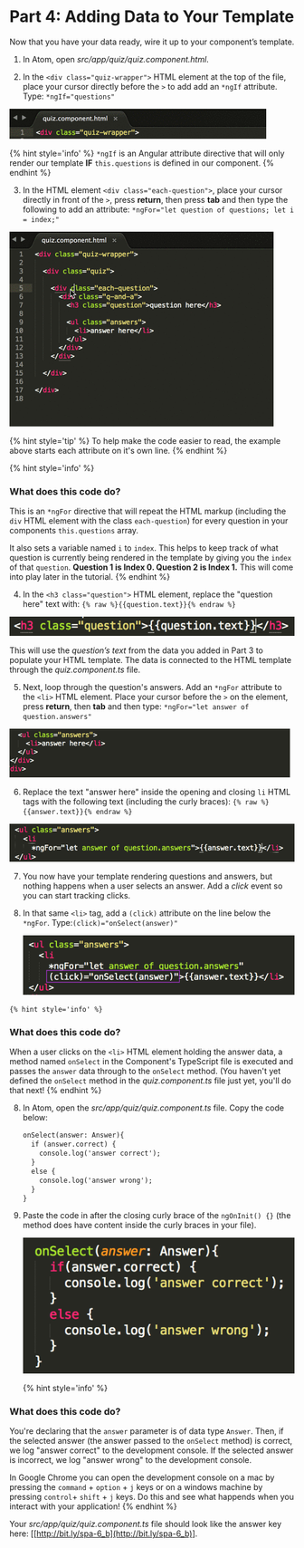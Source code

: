 # Part 4: Adding Data to Your Template

Now that you have your data ready, wire it up to your component’s template.

1.  In Atom, open _src/app/quiz/quiz.component.html_.

2. In the `<div class="quiz-wrapper">` HTML element at the top of the file, place your cursor directly before the `>` to add add an `*ngIf` attribute.  Type: `*ngIf="questions"`

  ![](/images/image04.gif)

  {% hint style='info' %}
`*ngIf` is an Angular attribute directive that will only render our template **IF** `this.questions` is defined in our component.
  {% endhint %}

3.  In the HTML element `<div class="each-question">`, place your cursor directly in front of the `>`, press **return**, then press **tab** and then type the following to add an attribute: `*ngFor="let question of questions; let i = index;"`

  ![](/images/image17.gif)

  {% hint style='tip' %}
To help make the code easier to read, the example above starts each attribute on it's own line.
  {% endhint %}

  {% hint style='info' %}
### What does this code do?

This is an `*ngFor` directive that will repeat the HTML markup (including the `div` HTML element with the class `each-question`) for every question in your components `this.questions` array.

It also sets a variable named `i` to `index`.  This helps to keep track of what question is currently being rendered in the template by giving you the `index` of that `question`.  **Question 1 is Index 0. Question 2 is Index 1.** This will come into play later in the tutorial.
  {% endhint %}

4.  In the `<h3 class="question">` HTML element, replace the "question here" text with: `{% raw %}{{question.text}}{% endraw %}`

  ![](/images/image02.png)

  This will use the *question’s text* from the data you added in Part 3 to populate your HTML template. The data is connected to the HTML template through the _quiz.component.ts_ file.

5.  Next, loop through the question's answers. Add an `*ngFor` attribute to the `<li>` HTML element. Place your cursor before the `>` on the element, press **return**, then **tab** and then type: `*ngFor="let answer of question.answers"`

  ![](/images/image20.gif)

6.  Replace the text "answer here" inside the opening and closing `li` HTML tags with the following text (including the curly braces): `{% raw %}{{answer.text}}{% endraw %}`

  ![](/images/image26.png)

7.  You now have your template rendering questions and answers, but nothing happens when a user selects an answer. Add a *click* event so you can start tracking clicks.

  1.  In that same `<li>` tag, add a `(click)` attribute on the line below the `*ngFor`. Type:`(click)="onSelect(answer)"`

      ![](/images/image46.png)

    {% hint style='info' %}
### What does this code do?
When a user clicks on the `<li>` HTML element holding the answer data, a method named `onSelect` in the Component's TypeScript file  is executed and passes the `answer` data through to the `onSelect` method.  (You haven't yet defined the `onSelect` method in the _quiz.component.ts_ file just yet, you'll do that next!
    {% endhint %}

8.  In Atom, open the *src/app/quiz/quiz.component.ts* file.  Copy the code below:

    ```
    onSelect(answer: Answer){
      if (answer.correct) {
        console.log('answer correct');
      }
      else {
        console.log('answer wrong');
      }
    }
    ```

9. Paste the code in after the closing curly brace of the `ngOnInit() {}` (the method does have content inside the curly braces in your file).

      ![](/images/image03.png)

      {% hint style='info' %}
### What does this code do?
You're declaring that the `answer` parameter is of data type `Answer`.  Then, if the selected answer (the answer passed to the `onSelect` method) is correct, we log "answer correct" to the development console.  If the selected answer is incorrect, we log "answer wrong" to the development console.

In Google Chrome you can open the development console on a mac by pressing the `command` + `option` + `j` keys or on a windows machine by pressing `control`+ `shift` + `j` keys.  Do this and see what happends when you interact with your application!
      {% endhint %}

Your _src/app/quiz/quiz.component.ts_ file should look like the answer key here: [[http://bit.ly/spa-6_b](http://bit.ly/spa-6_b)].
